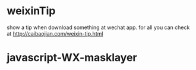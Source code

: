 weixinTip
=========

show a tip when download something at wechat app. for all you can check at http://caibaojian.com/weixin-tip.html
# javascript-WX-masklayer
